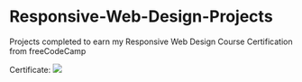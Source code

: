 # Responsive-Web-Design-Projects

Projects completed to earn my Responsive Web Design Course Certification from freeCodeCamp

Certificate:
<img src="/Users/annie/Documents/GitHub/Responsive-Web-Design-Projects/Certificate.png"></img>

